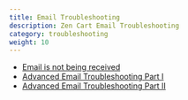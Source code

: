 ```yaml
---
title: Email Troubleshooting 
description: Zen Cart Email Troubleshooting 
category: troubleshooting 
weight: 10
---
```


- [Email is not being received](/user/email/emails_not_received)
- [Advanced Email Troubleshooting Part I](/user/email/advanced_email_troubleshooting_1)
- [Advanced Email Troubleshooting Part II](/user/email/advanced_email_troubleshooting_2)
